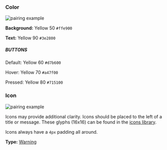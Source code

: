 ### Color

![pairing example](../images/message-bars/c-war.svg)

**Background:** Yellow 50 `#ffe900`

**Text:** Yellow 90 `#3e2800`

##### BUTTONS

Default: Yellow 60 `#d7b600`

Hover: Yellow 70 `#a47f00`

Pressed: Yellow 80 `#715100`

### Icon

![pairing example](../images/message-bars/i-war.svg)

Icons may provide additional clarity. Icons should be placed to the left of a title or message. These glyphs (16x16) can be found in the [icons library](http://design.firefox.com/icons/).

Icons always have a `4px` padding all around.

**Type:** [Warning](http://design.firefox.com/icons/viewer/#warning)
